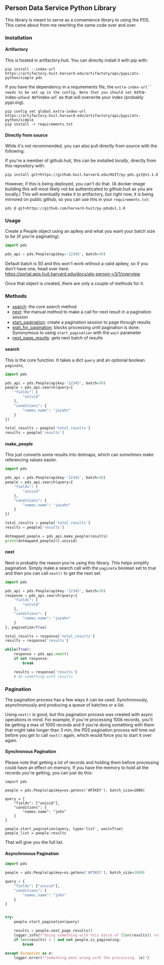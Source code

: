 
## Person Data Service Python Library

This library is meant to serve as a convenience library to using the PDS. This came about from me rewriting the same code over and over. 

### Installation

#### Artifactory

This is hosted in artifactory.huit. You can directly install it with pip with:
```
pip install --index-url https://artifactory.huit.harvard.edu/artifactory/api/pypi/ats-python/simple pds
```

If you have the dependency in a requirements file, the `extra-index-url`` needs to be set up in the config. Note that you should set `extra-index-url` and NOT `index-url` as that will overwrite your index (probably pypi.org).
```
pip config set global.extra-index-url https://artifactory.huit.harvard.edu/artifactory/api/pypi/ats-python/simple
pip install -r requirements.txt
```

#### Directly from source

While it's not recommended, you can also pull directly from source with the following:

If you're a member of github.huit, this can be installed *locally*, directly from this repository with:
```
pip install git+https://github.huit.harvard.edu/HUIT/py-pds.git@v1.1.0
```

However, if this is being deployed, you can't do that. (A docker image building this will most likely not be authenticated to github.huit as you are locally.) This will eventually make it to artifactory, but right now, it is being mirrored on public github, so you can use this in your `requirements.txt`:
```
pds @ git+https://github.com/harvard-huit/py-pds@v1.1.0
```

### Usage

Create a People object using an apikey and what you want your batch size to be (if you're paginating). 

```py
import pds

pds_api = pds.People(apikey='12345', batch=50)
```

Default batch is 50 and this won't work without a valid apikey, so if you don't have one, head over here: https://portal.apis.huit.harvard.edu/docs/ats-person-v3/1/overview

Once that object is created, there are only a couple of methods for it. 

### Methods

 - [search](README.md#search): the core search method
 - [next](README.md#next): the manual method to make a call for next result in a pagination session
 - [start_pagination](README.md#Asynchronous+Pagination): create a pagination session to page through results
 - [wait_for_pagination](README.md#Asynchronous+Pagination): blocks processing until pagination is done. Synonymous to using `start_pagination` with the `wait` parameter
 - [next_page_results](README.md#Asynchronous+Pagination): gets next batch of results


#### search

This is the core function. It takes a dict `query` and an optional boolean `paginate`, 

```py
import pds

pds_api = pds.People(apikey-'12345', batch=50)
people = pds_api.search(query={
    "fields": [
        "univid"
    ],
    "conditions": {
        "names.name": "jazahn"
    }
})

total_results = people['total_results']
results = people['results']
```


#### make_people

This just converts some results into dotmaps, which can _sometimes_ make referencing values easier.  

```py
import pds

pds_api = pds.People(apikey-'12345', batch=50)
people = pds_api.search(query={
    "fields": [
        "univid"
    ],
    "conditions": {
        "names.name": "jazahn"
    }
})

total_results = people['total_results']
results = people['results']

dotmapped_people = pds_api.make_people(results)
print(dotmapped_people[0].univid)
```

#### next

Next is probably the reason you're using this library. This helps simplify pagination. Simply make a search call with the `paginate` boolean set to true and then you can call `next()` to get the next set. 

```py
import pds

pds_api = pds.People(apikey-'12345', batch=50)
response = pds_api.search(query={
    "fields": [
        "univid"
    ],
    "conditions": {
        "names.name": "jazahn"
    }
}, pagination=True)

total_results = response['total_results']
results = response['results']

while(True):
    response = pds_api.next()
    if not response:
        break

    results = response['results']
    # do something with results
```

### Pagination

The pagination process has a few ways it can be used. Synchronously, asynchronously and producing a queue of batches or a list. 

Using `next()` is good, but this pagination process was created with async operations in mind. For example, if you're processing 100k records, you'll be getting a max of 1000 records and if you're doing something with them that might take longer than 3 min, the PDS pagination process will time out before you get to call `next()` again, which would force you to start it over again. 

#### Synchronous Pagination

Please note that getting a lot of records and holding them before processing could have an effect on memory. If you have the memory to hold all the records you're getting, you can just do this:

```
import pds

people = pds.People(apikey=os.getenv('APIKEY'), batch_size=1000)

query = {
    "fields": ["univid"],
    "conditions": {
        "names.name": "john"
    }
}

people.start_pagination(query, type='list', wait=True)
people_list = people.results
```

That will give you the full list.

#### Asynchronous Pagination

```py
import pds

people = pds.People(apikey=os.getenv('APIKEY'), batch_size=1000)

query = {
    "fields": ["univid"],
    "conditions": {
        "names.name": "john"
    }
}


try:
    people.start_pagination(query)

    results = people.next_page_results()
    logger.info(f"doing something with this batch of {len(results)} results")
    if len(results) < 1 and not people.is_paginating:
        break
        
except Exception as e:
    logger.error(f"Something went wrong with the processing. {e}")
```